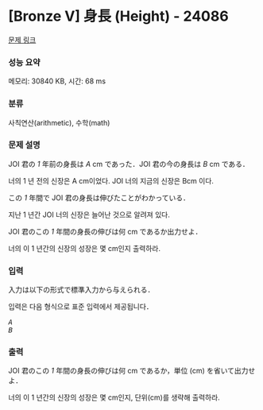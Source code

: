# [Bronze V] 身長 (Height) - 24086 

[문제 링크](https://www.acmicpc.net/problem/24086) 

### 성능 요약

메모리: 30840 KB, 시간: 68 ms

### 분류

사칙연산(arithmetic), 수학(math)

### 문제 설명

<p>JOI 君の <var>1</var> 年前の身長は <var>A</var> cm であった．JOI 君の今の身長は <var>B</var> cm である．</p>
<p> 너의  1  년 전의 신장은  A  cm이었다. JOI 너의 지금의 신장은  Bcm  이다.</p>

<p>この <var>1</var> 年間で JOI 君の身長は伸びたことがわかっている．</p>
<p>지난  1  년간 JOI 너의 신장은 늘어난 것으로 알려져 있다.</p>
 
<p>JOI 君のこの <var>1</var> 年間の身長の伸びは何 cm であるか出力せよ．</p>
<p>너의 이  1  년간의 신장의 성장은 몇 cm인지 출력하라.</p>
 
### 입력 

 <p>入力は以下の形式で標準入力から与えられる．</p>
 <p>입력은 다음 형식으로 표준 입력에서 제공됩니다．</p>
 
<pre><var>A</var>
<var>B</var></pre>

### 출력 

 <p>JOI 君のこの <var>1</var> 年間の身長の伸びは何 cm であるか，単位 (cm) を省いて出力せよ．</p>
 <p>너의 이  1  년간의 신장의 성장은 몇 cm인지, 단위(cm)를 생략해 출력하라.</p>
